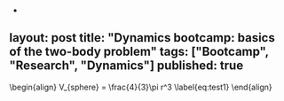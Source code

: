 -
layout: post
title: "Dynamics bootcamp: basics of the two-body problem"
tags: ["Bootcamp", "Research", "Dynamics"]
published: true
---



\begin{align}
  V_{sphere} = \frac{4}{3}\pi r^3 \label{eq:test1}
\end{align}
